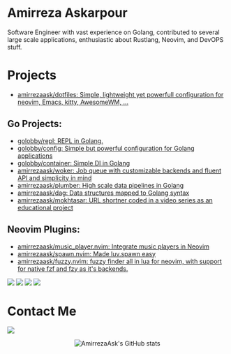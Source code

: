 # Amirreza Askarpour
Software Engineer with vast experience on Golang, contributed to several large scale applications, enthusiastic about Rustlang, Neovim, and DevOPS stuff.

# Projects
- [amirrezaask/dotfiles: Simple, lightweight yet powerfull configuration for neovim, Emacs, kitty, AwesomeWM, ...](https://github.com/amirrezaask/dotfiles)
## Go Projects:
- [golobby/repl: REPL in Golang.](https://github.com/golobby/config) 
- [golobby/config: Simple but powerful configuration for Golang applications](https://github.com/golobby/config)
- [golobby/container: Simple DI in Golang](https://github.com/golobby/container)
- [amirrezaask/woker: Job queue with customizable backends and fluent API and simplicity in mind](https://github.com/amirrezaask/worker)
- [amirrezaask/plumber: High scale data pipelines in Golang](https://github.com/amirrezaask/plumber)
- [amirrezaask/dag: Data structures mapped to Golang syntax](https://github.com/amirrezaask/dag)
- [amirrezaask/mokhtasar: URL shortner coded in a video series as an educational project](https://github.com/amirrezaask/mokhtasar)
 
## Neovim Plugins:
- [amirrezaask/music_player.nvim: Integrate music players in Neovim](https://github.com/amirrezaask/music_player.nvim)
- [amirrezaask/spawn.nvim: Made luv.spawn easy](https://github.com/amirrezaask/spawn.nvim)
- [amirrezaask/fuzzy.nvim: fuzzy finder all in lua for neovim, with support for native fzf and fzy as it's backends.](https://github.com/amirrezaask/fuzzy.nvim)

[![](https://img.shields.io/badge/-rust-orange?style=for-the-badge&logo=rust)](https://www.rust-lang.org/)
[![](https://img.shields.io/badge/-go-orange?style=for-the-badge&logo=go)](https://go.dev/)
[![](https://img.shields.io/badge/-lua-orange?style=for-the-badge&logo=lua)](https://lua.org/)
[![](https://img.shields.io/badge/-python3-orange?style=for-the-badge&logo=python)](https://www.python.org/)


# Contact Me

[![](https://img.shields.io/badge/-raskarpour@gmail.com-lightgray?style=for-the-badge&logo=gmail)](mailto:raskarpour@gmail.com)


<p align="center">
  <img src="https://github-readme-stats.vercel.app/api?username=amirrezaask&show_icons=true&theme=monokai" alt="AmirrezaAsk's GitHub stats" />
</p>
